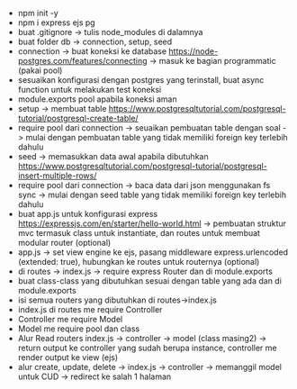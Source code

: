 - npm init -y
- npm i express ejs pg
- buat .gitignore -> tulis node_modules di dalamnya
- buat folder db -> connection, setup, seed
- connection -> buat koneksi ke database https://node-postgres.com/features/connecting -> masuk ke bagian programmatic (pakai pool)
- sesuaikan konfigurasi dengan postgres yang terinstall, buat async function untuk melakukan test koneksi
- module.exports pool apabila koneksi aman
- setup -> membuat table https://www.postgresqltutorial.com/postgresql-tutorial/postgresql-create-table/
- require pool dari connection -> seuaikan pembuatan table dengan soal -> mulai dengan pembuatan table yang tidak memiliki foreign key terlebih dahulu
- seed -> memasukkan data awal apabila dibutuhkan https://www.postgresqltutorial.com/postgresql-tutorial/postgresql-insert-multiple-rows/
- require pool dari connection -> baca data dari json menggunakan fs sync -> mulai dengan seed table yang tidak memiliki foreign key terlebih dahulu
- buat app.js untuk konfigurasi express https://expressjs.com/en/starter/hello-world.html -> pembuatan struktur mvc termasuk class untuk instantiate, dan routes untuk membuat modular router (optional)
- app.js -> set view engine ke ejs, pasang middleware express.urlencoded (extended: true), hubungkan ke routes untuk routernya (optional)
- di routes -> index.js -> require express Router dan di module.exports
- buat class-class yang dibutuhkan sesuai dengan table yang ada dan di module.exports
- isi semua routers yang dibutuhkan di routes->index.js
- index.js di routes me require Controller
- Controller me require Model
- Model me require pool dan class
- Alur Read routers index.js -> controller -> model (class masing2) -> return output ke controller yang sudah berupa instance, controller me render output ke view (ejs)
- alur create, update, delete -> index.js -> controller -> memanggil model untuk CUD -> redirect ke salah 1 halaman